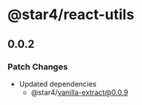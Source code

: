 # @star4/react-utils

## 0.0.2

### Patch Changes

- Updated dependencies
  - @star4/vanilla-extract@0.0.9
